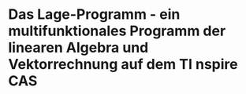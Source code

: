 # Das Lage-Programm - ein multifunktionales Programm der linearen Algebra und Vektorrechnung auf dem TI nspire CAS
